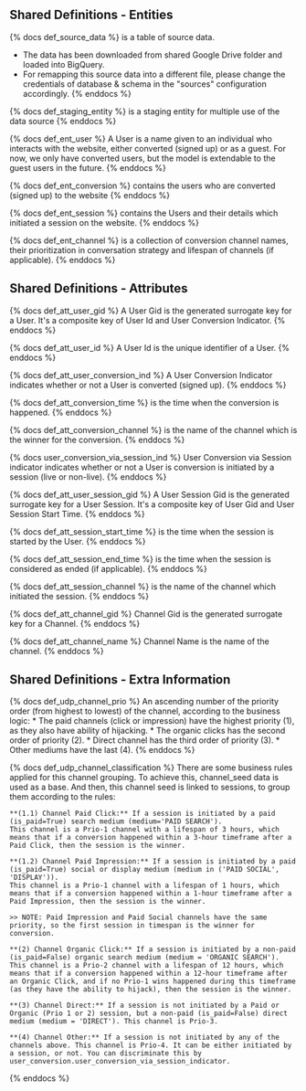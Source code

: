 ## Shared Definitions - Entities

{% docs def_source_data %}
is a table of source data.  
- The data has been downloaded from shared Google Drive folder and loaded into BigQuery.  
- For remapping this source data into a different file, please change the credentials of database & schema in the "sources" configuration accordingly.
{% enddocs %}

{% docs def_staging_entity %}
is a staging entity for multiple use of the data source
{% enddocs %}

{% docs def_ent_user %}
A User is a name given to an individual who interacts with the website, either converted (signed up) or as a guest. For now, we only have converted users, but the model is extendable to the guest users in the future.
{% enddocs %}

{% docs def_ent_conversion %}
contains the users who are converted (signed up) to the website
{% enddocs %}

{% docs def_ent_session %}
contains the Users and their details which initiated a session on the website.
{% enddocs %}

{% docs def_ent_channel %}
is a collection of conversion channel names, their prioritization in conversation strategy and lifespan of channels (if applicable).
{% enddocs %}

## Shared Definitions - Attributes

{% docs def_att_user_gid %}
A User Gid is the generated surrogate key for a User. It's a composite key of User Id and User Conversion Indicator.
{% enddocs %}

{% docs def_att_user_id %}
A User Id is the unique identifier of a User.
{% enddocs %}

{% docs def_att_user_conversion_ind %}
A User Conversion Indicator indicates whether or not a User is converted (signed up).
{% enddocs %}

{% docs def_att_conversion_time %}
is the time when the conversion is happened.
{% enddocs %}

{% docs def_att_conversion_channel %}
is the name of the channel which is the winner for the conversion.
{% enddocs %}

{% docs user_conversion_via_session_ind %}
User Conversion via Session indicator indicates whether or not a User is conversion is initiated by a session (live or non-live).
{% enddocs %}

{% docs def_att_user_session_gid %}
A User Session Gid is the generated surrogate key for a User Session. It's a composite key of User Gid and User Session Start Time.
{% enddocs %}

{% docs def_att_session_start_time %}
is the time when the session is started by the User.
{% enddocs %}

{% docs def_att_session_end_time %}
is the time when the session is considered as ended (if applicable).
{% enddocs %}

{% docs def_att_session_channel %}
is the name of the channel which initiated the session.
{% enddocs %}

{% docs def_att_channel_gid %}
Channel Gid is the generated surrogate key for a Channel.
{% enddocs %}

{% docs def_att_channel_name %}
Channel Name is the name of the channel.
{% enddocs %}


## Shared Definitions - Extra Information

{% docs def_udp_channel_prio %}
An ascending number of the priority order (from highest to lowest) of the channel, according to the business logic:
    * The paid channels (click or impression) have the highest priority (1), as they also have ability of hijacking.
    * The organic clicks has the second order of priority (2).
    * Direct channel has the third order of priority (3).
    * Other mediums have the last (4).
{% enddocs %}

{% docs def_udp_channel_classification %}
There are some business rules applied for this channel grouping. To achieve this, channel_seed data is used as a base. And then, this channel seed is linked to sessions, to group them according to the rules:

    **(1.1) Channel Paid Click:** If a session is initiated by a paid (is_paid=True) search medium (medium='PAID SEARCH'). 
    This channel is a Prio-1 channel with a lifespan of 3 hours, which means that if a conversion happened within a 3-hour timeframe after a Paid Click, then the session is the winner.

    **(1.2) Channel Paid Impression:** If a session is initiated by a paid (is_paid=True) social or display medium (medium in ('PAID SOCIAL', 'DISPLAY')). 
    This channel is a Prio-1 channel with a lifespan of 1 hours, which means that if a conversion happened within a 1-hour timeframe after a Paid Impression, then the session is the winner.

    >> NOTE: Paid Impression and Paid Social channels have the same priority, so the first session in timespan is the winner for conversion.

    **(2) Channel Organic Click:** If a session is initiated by a non-paid (is_paid=False) organic search medium (medium = 'ORGANIC SEARCH'). 
    This channel is a Prio-2 channel with a lifespan of 12 hours, which means that if a conversion happened within a 12-hour timeframe after an Organic Click, and if no Prio-1 wins happened during this timeframe (as they have the ability to hijack), then the session is the winner.

    **(3) Channel Direct:** If a session is not initiated by a Paid or Organic (Prio 1 or 2) session, but a non-paid (is_paid=False) direct medium (medium = 'DIRECT'). This channel is Prio-3.

    **(4) Channel Other:** If a session is not initiated by any of the channels above. This channel is Prio-4. It can be either initiated by a session, or not. You can discriminate this by user_conversion.user_conversion_via_session_indicator.
{% enddocs %}